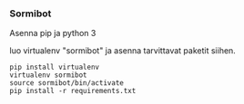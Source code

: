### Sormibot

Asenna pip ja python 3

luo virtualenv "sormibot" ja asenna tarvittavat paketit siihen.
```
pip install virtualenv
virtualenv sormibot
source sormibot/bin/activate
pip install -r requirements.txt
```
